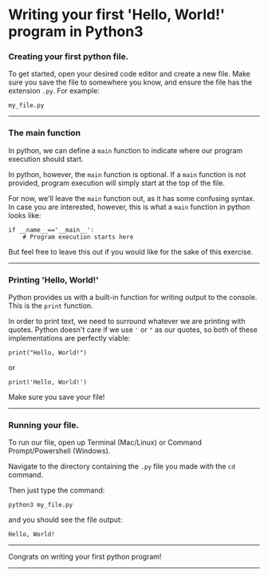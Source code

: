 # Writing your first 'Hello, World!' program in Python3

### Creating your first python file.

To get started, open your desired code editor and create a new file. Make sure you save the file to somewhere you know, and ensure the file has the extension ```.py```. For example:

```
my_file.py
```

---

### The main function

In python, we can define a ```main``` function to indicate where our program execution should start.

In python, however, the ```main``` function is optional. If a ```main``` function is not provided, program execution will simply start at the top of the file.

For now, we'll leave the ```main``` function out, as it has some confusing syntax. In case you are interested, however, this is what a ```main``` function in python looks like:

```python3
if __name__=='__main__':
    # Program execution starts here
```

But feel free to leave this out if you would like for the sake of this exercise.

---

### Printing 'Hello, World!'

Python provides us with a built-in function for writing output to the console. This is the ```print``` function.

In order to print text, we need to surround whatever we are printing with quotes. Python doesn't care if we use ```'``` or ```"``` as our quotes, so both of these implementations are perfectly viable:

```python3
print("Hello, World!")
```
or
```python3
print('Hello, World!')
```

Make sure you save your file!

---

### Running your file.

To run our file, open up Terminal (Mac/Linux) or Command Prompt/Powershell (Windows).

Navigate to the directory containing the ```.py``` file you made with the ```cd``` command.

Then just type the command:

```
python3 my_file.py
```

and you should see the file output:

```
Hello, World!
```

---

Congrats on writing your first python program!

---
